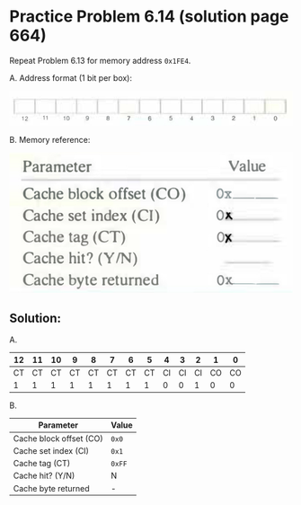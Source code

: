 # Practice Problem 6.14 (solution page 664)
Repeat Problem 6.13 for memory address `0x1FE4`.

A. Address format (1 bit per box):

![](./images/6.12_2.png)

B. Memory reference:

![](./images/6.13.png)

## Solution:

A.

|12|11|10|9|8|7|6|5|4|3|2|1|0|
|-|-|-|-|-|-|-|-|-|-|-|-|-|
|CT|CT|CT|CT|CT|CT|CT|CT|CI|CI|CI|CO|CO|
|1|1|1|1|1|1|1|1|0|0|1|0|0|

B.

|Parameter|Value|
|-|-|
|Cache block offset (CO)|`0x0`|
|Cache set index (CI)|`0x1`|
|Cache tag (CT)|`0xFF`|
|Cache hit? (Y/N)|N|
|Cache byte returned|-|